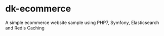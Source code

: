 # dk-ecommerce

A simple ecommerce website sample using PHP7, Symfony, Elasticsearch and Redis Caching
